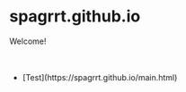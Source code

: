 # spagrrt.github.io
Welcome! <br><br><br>
<ul>
<li>[Test](https://spagrrt.github.io/main.html)</li>
</ul>
